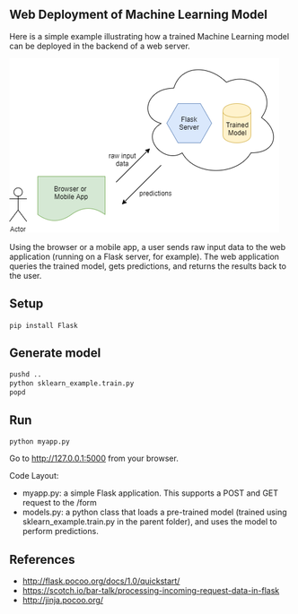 ## Web Deployment of Machine Learning Model

Here is a simple example illustrating how a trained Machine Learning model can be deployed in the backend of a web server.

![architecture](architecture.png)

Using the browser or a mobile app, a user sends raw input data to the web application (running on a Flask server, for example). The web application queries the trained model, gets predictions, and returns the results back to the user.

## Setup
```
pip install Flask
```

## Generate model
```
pushd ..
python sklearn_example.train.py
popd
```

## Run
```
python myapp.py
```

Go to http://127.0.0.1:5000 from your browser.

Code Layout:
* myapp.py: a simple Flask application. This supports a POST and GET request to the /form
* models.py: a python class that loads a pre-trained model (trained using sklearn_example.train.py in the parent folder), and uses the model to perform predictions.

## References
- http://flask.pocoo.org/docs/1.0/quickstart/
- https://scotch.io/bar-talk/processing-incoming-request-data-in-flask
- http://jinja.pocoo.org/
